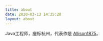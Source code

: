 ```yaml
---
title: about
date: 2020-03-13 14:35:20
layout: about
---
```


Java工程师，座标杭州，代表作是 [Allison1875](https://github.com/spldeolin/allison1875 "Allison1875是一个无入侵的Java源码工具")。

